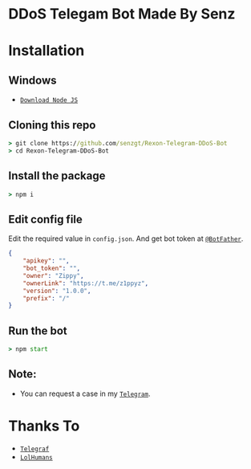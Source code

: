 # DDoS Telegam Bot Made By Senz

# Installation

## Windows
* [`Download Node JS`](https://nodejs.org/en/download/)


## Cloning this repo
```cmd
> git clone https://github.com/senzgt/Rexon-Telegram-DDoS-Bot
> cd Rexon-Telegram-DDoS-Bot
```

## Install the package
```cmd
> npm i
```

## Edit config file
Edit the required value in `config.json`. And get bot token at [`@BotFather`](http://t.me/BotFather).
```json
{
    "apikey": "",
    "bot_token": "",
    "owner": "Zippy",
    "ownerLink": "https://t.me/z1ppyz",
    "version": "1.0.0",
    "prefix": "/"
}
```

## Run the bot
```cmd
> npm start
```

## Note:
* You can request a case in my [`Telegram`](https://t.me/senzv1).

# Thanks To
* [`Telegraf`](https://github.com/telegraf/telegraf)
* [`LolHumans`](https://github.com/LoL-Human)
